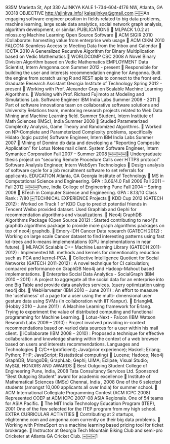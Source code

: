 935M Marietta St, Apt 330 AJINKYA KALE 1-734-604-4176
NW, Atlanta, GA 30318
OBJECTIVE
http://ajinkya.info/
kaleajinkya@gmail.com
￼￼An engaging software engineer position in fields related to big data problems, machine learning, large scale data analytics, social network graph analysis, algorithm development, or similar.
PUBLICATIONS
 MLPACK 1.0.2 at mloss.org Machine Learning Open Source Software
 ACM SIGIR 2010 iCollaborate: harvesting value from enterprise web usage
 ACM CIKM 2010 FALCON: Seamless Access to Meeting Data from the Inbox and Calendar
 ICCTA 2010 A Generalized Recursive Algorithm for Binary Multiplication based on Vedic Mathematics
 WORLDCOMP CSC 2008 A Novel Binary Division Algorithm based on Vedic Mathematics
EMPLOYMENT
Data Scientist, Intern Amgonna.com Summer 2012 - present
 Responsible for building the user and interests recommendation engine for Amgonna. Built the engine from scratch using R and REST apis to connect to the front end.
Graduate Research Assistant Georgia Institute of Technology Spring 2012 - present
 Working with Prof. Alexander Gray on Scalable Machine Learning Algorithms.
 Working with Prof. Richard Fujimoto at Modeling and Simulations Lab.
Software Engineer IBM India Labs Summer 2008 - 2011
 Part of software innovations team on collaborative software solutions and University Relations team, mentoring research projects related to Web Data Mining and Machine Learning field.
Summer Student, Intern Institute of Math Sciences (IMSc), India Summer 2008
 Studied Parameterized Complexity Analysis, Game Theory and Randomized Algorithms.
 Worked on NP-Complete and Parameterized Complexity problems, specifically Hidato (logic puzzle)
Software Engineer, Intern IBM India Labs Summer 2007
 Mining of Domino db data and developing a “Reporting Composite Application” for Lotus Notes mail client.
System Software Engineer, Intern Symantec Corporation Fall 2007 – Summer 2008
￼￼￼￼ Undergraduate thesis project on “securing Remote Procedure Calls over HTTPS protocol” Software Analysis Engineer, Intern WebSym Technologies
 Design analysis of software cycle for a job recruitment software to set referrals for applicants.
EDUCATION
Atlanta, GA Georgia Institute of Technology  MS in Computational Science and Engineering. GPA : 3.66/4.0
Fall 2006
Fall 2011 – Fall 2012
￼￼￼Pune, India College of Engineering Pune Fall 2004 – Spring 2008  BTech in Computer Science and Engineering. GPA : 8.13/10 Class Rank : 7/80
￼TECHNICAL EXPERIENCE
Projects
 KDD Cup 2012 (GATECH 2012) : Worked on Track 1 of KDD Cup to predict potential friends in Tencent Weibo
provided dataset. Used Graphlab and Gephi for recommendation algorithms and visualizations.
 Neo4j GraphDB Algorithms Package (Open Source 2012) : Started contributing to neo4j's graphdb algorithms
package to provide more graph algorithms packages on top of neo4j graphdb.
 Emory-IDH Cancer Data research (GATECH 2012) : Working on large scale Cancer dataset to find interesting
patterns using fast kd-trees and k-means implementations (GPU implementations in near future).
 MLPACK Scalable C++ Machine Learning Library (GATECH 2011-2012) : Implemented ML methods and kernels
for dimentionality reduction such as PCA and kernel-PCA.
 Collective Intelligence Quotient for Social Networks (GATECH 2011-2012) : A novel technique for CI calculation;
compared performance on GraphDB Neo4j and Hadoop-Mahout based implementations.
 Enterprise Social Data Analytics - SocialGraph (IBM 2010 – 2011) : A project to aggregate all the social data for
an enterprise into one Big Table and provide data analytics services. (query optimization using neo4j db).
 WebHarvester (IBM 2010 – June 2011) : An effort to measure the 'usefulness' of a page for a user using the multi-
dimensional user gesture data using SVMs (in collaboration with IIT Kanpur).
 ErlangML (Hobby 2010 – June 2011) : A Machine Learning framework for Erlang. Trying to experiment the value of
distributed computing and functional programming for Machine Learning.
 Lotus-Next - Falcon (IBM Watson Research Labs 2009 – 2010) : Project involved providing in-context
recommendations based on varied data sources for a user within his mail client.
 iCollaborate (IBM 2008 – 2010) : Proposed a technique for effective collaboration and knowledge sharing within
the context of a web browser based on users and interests recommendations.
Languages and Technologies
 C/C++(proficient); Java(prior experience); Haskell; Erlang; Python; PHP; JavaScript; R(statistical computing)
 Lucene; Hadoop; Neo4j GraphDB; MongoDB; GraphLab; Gephi; UIMA; Eclipse; Visual Studio; MySQL
HONORS AND AWARDS
 Best Outgoing Student College of Engineering Pune, India, 2008 Tata Consultancy Services Ltd. Sponsored “Best Outgoing Student”
award for academic excellence
 Institute of Mathematical Sciences (IMSc) Chennai, India , 2008
One of the 6 selected students (amongst 10,000 applicants all over India) for summer school.
 ACM International Collegiate Programming Contest (ACM ICPC 2008)
Represented COEP at ACM ICPC 2007-08 ASIA Regionals. One of 54 teams for ASIA Pacific.
 The MIT India Technology Education Program (ITEP), 2001
One of the few selected for the ITEP program from my high school.
EXTRA CURRICULAR ACTIVITIES
 Contributing at 2 startups, elightenme.com and amgonna.com currently on their big data problems.
 Working with PrimeSport on a machine learning based pricing tool for ticket brokerage.
 Instructor at Georgia Tech Mountain Biking Club and semi-pro Cricketer at Atlanta GA Cricket Club.
￼￼￼1